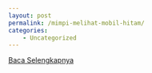 ```yaml
---
layout: post
permalink: /mimpi-melihat-mobil-hitam/
categories:
    - Uncategorized
---
```


[Baca Selengkapnya](/06)
